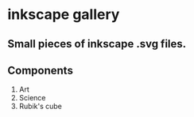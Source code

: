 # inkscape gallery

Small pieces of inkscape .svg files.
---

## Components

1. Art
2. Science
3. Rubik's cube
